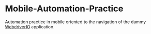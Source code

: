 # Mobile-Automation-Practice

Automation practice in mobile oriented to the navigation of the dummy [WebdriverIO](https://github.com/webdriverio/native-demo-app/releases) application. 
